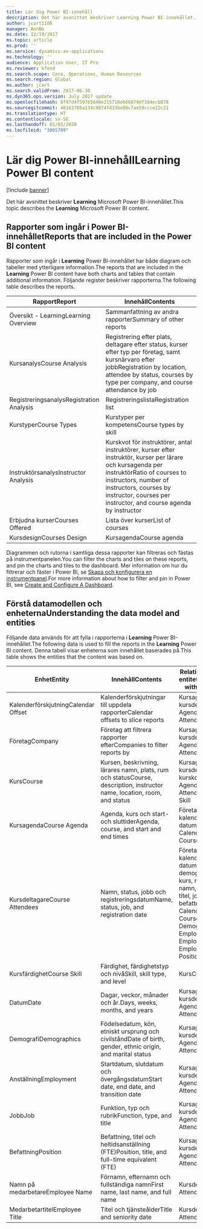 ```yaml
---
title: Lär dig Power BI-innehåll
description: Det här avsnittet beskriver Learning Power BI-innehållet.
author: jcart1106
manager: AnnBe
ms.date: 12/19/2017
ms.topic: article
ms.prod: ''
ms.service: dynamics-ax-applications
ms.technology: ''
audience: Application User, IT Pro
ms.reviewer: kfend
ms.search.scope: Core, Operations, Human Resources
ms.search.region: Global
ms.author: jcart
ms.search.validFrom: 2017-06-30
ms.dyn365.ops.version: July 2017 update
ms.openlocfilehash: 8f97d4f59765840e215710e666079df3d4ecb878
ms.sourcegitcommit: 40163705a134c9874fd33be80c7ae59ccce22c21
ms.translationtype: HT
ms.contentlocale: sv-SE
ms.lasthandoff: 02/03/2020
ms.locfileid: "3005789"
---
```

# <a name="learning-power-bi-content"></a><span data-ttu-id="1972b-103">Lär dig Power BI-innehåll</span><span class="sxs-lookup"><span data-stu-id="1972b-103">Learning Power BI content</span></span>

[!include [banner](../includes/banner.md)]

<span data-ttu-id="1972b-104">Det här avsnittet beskriver **Learning** Microsoft Power BI-innehållet.</span><span class="sxs-lookup"><span data-stu-id="1972b-104">This topic describes the **Learning** Microsoft Power BI content.</span></span>

## <a name="reports-that-are-included-in-the-power-bi-content"></a><span data-ttu-id="1972b-105">Rapporter som ingår i Power BI-innehållet</span><span class="sxs-lookup"><span data-stu-id="1972b-105">Reports that are included in the Power BI content</span></span>

<span data-ttu-id="1972b-106">Rapporter som ingår i **Learning** Power BI-innehållet har både diagram och tabeller med ytterligare information.</span><span class="sxs-lookup"><span data-stu-id="1972b-106">The reports that are included in the **Learning** Power BI content have both charts and tables that contain additional information.</span></span> <span data-ttu-id="1972b-107">Följande register beskriver rapporterna.</span><span class="sxs-lookup"><span data-stu-id="1972b-107">The following table describes the reports.</span></span>

| <span data-ttu-id="1972b-108">Rapport</span><span class="sxs-lookup"><span data-stu-id="1972b-108">Report</span></span>                | <span data-ttu-id="1972b-109">Innehåll</span><span class="sxs-lookup"><span data-stu-id="1972b-109">Contents</span></span> |
|-----------------------|----------|
| <span data-ttu-id="1972b-110">Översikt - Learning</span><span class="sxs-lookup"><span data-stu-id="1972b-110">Learning Overview</span></span>     | <span data-ttu-id="1972b-111">Sammanfattning av andra rapporter</span><span class="sxs-lookup"><span data-stu-id="1972b-111">Summary of other reports</span></span> |
| <span data-ttu-id="1972b-112">Kursanalys</span><span class="sxs-lookup"><span data-stu-id="1972b-112">Course Analysis</span></span>       | <span data-ttu-id="1972b-113">Registrering efter plats, deltagare efter status, kurser efter typ per företag, samt kursnärvaro efter jobb</span><span class="sxs-lookup"><span data-stu-id="1972b-113">Registration by location, attendee by status, courses by type per company, and course attendance by job</span></span> |
| <span data-ttu-id="1972b-114">Registreringsanalys</span><span class="sxs-lookup"><span data-stu-id="1972b-114">Registration Analysis</span></span> | <span data-ttu-id="1972b-115">Registreringslista</span><span class="sxs-lookup"><span data-stu-id="1972b-115">Registration list</span></span> |
| <span data-ttu-id="1972b-116">Kurstyper</span><span class="sxs-lookup"><span data-stu-id="1972b-116">Course Types</span></span>          | <span data-ttu-id="1972b-117">Kurstyper per kompetens</span><span class="sxs-lookup"><span data-stu-id="1972b-117">Course types by skill</span></span> |
| <span data-ttu-id="1972b-118">Instruktörsanalys</span><span class="sxs-lookup"><span data-stu-id="1972b-118">Instructor Analysis</span></span>   | <span data-ttu-id="1972b-119">Kurskvot för instruktörer, antal instruktörer, kurser efter instruktör, kurser per lärare och kursagenda per instruktör</span><span class="sxs-lookup"><span data-stu-id="1972b-119">Ratio of courses to instructors, number of instructors, courses by instructor, courses per instructor, and course agenda by instructor</span></span> |
| <span data-ttu-id="1972b-120">Erbjudna kurser</span><span class="sxs-lookup"><span data-stu-id="1972b-120">Courses Offered</span></span>       | <span data-ttu-id="1972b-121">Lista över kurser</span><span class="sxs-lookup"><span data-stu-id="1972b-121">List of courses</span></span> |
| <span data-ttu-id="1972b-122">Kursdesign</span><span class="sxs-lookup"><span data-stu-id="1972b-122">Courses Design</span></span>        | <span data-ttu-id="1972b-123">Kursagenda</span><span class="sxs-lookup"><span data-stu-id="1972b-123">Course agenda</span></span> |

<span data-ttu-id="1972b-124">Diagrammen och rutorna i samtliga dessa rapporter kan filtreras och fästas på instrumentpanelen.</span><span class="sxs-lookup"><span data-stu-id="1972b-124">You can filter the charts and tiles on these reports, and pin the charts and tiles to the dashboard.</span></span> <span data-ttu-id="1972b-125">Mer information om hur du filtrerar och fäster i Power BI, se [Skapa och konfigurera en instrumentpanel](https://powerbi.microsoft.com/guided-learning/powerbi-learning-4-2-create-configure-dashboards).</span><span class="sxs-lookup"><span data-stu-id="1972b-125">For more information about how to filter and pin in Power BI, see [Create and Configure A Dashboard](https://powerbi.microsoft.com/guided-learning/powerbi-learning-4-2-create-configure-dashboards).</span></span>

## <a name="understanding-the-data-model-and-entities"></a><span data-ttu-id="1972b-126">Förstå datamodellen och enheterna</span><span class="sxs-lookup"><span data-stu-id="1972b-126">Understanding the data model and entities</span></span>

<span data-ttu-id="1972b-127">Följande data används för att fylla i rapporterna i **Learning** Power BI-innehållet.</span><span class="sxs-lookup"><span data-stu-id="1972b-127">The following data is used to fill the reports in the **Learning** Power BI content.</span></span> <span data-ttu-id="1972b-128">Denna tabell visar enheterna som innehållet baserades på.</span><span class="sxs-lookup"><span data-stu-id="1972b-128">This table shows the entities that the content was based on.</span></span>

| <span data-ttu-id="1972b-129">Enhet</span><span class="sxs-lookup"><span data-stu-id="1972b-129">Entity</span></span>           | <span data-ttu-id="1972b-130">Innehåll</span><span class="sxs-lookup"><span data-stu-id="1972b-130">Contents</span></span>                                                         | <span data-ttu-id="1972b-131">Relationer med andra entiteter</span><span class="sxs-lookup"><span data-stu-id="1972b-131">Relationships with other entities</span></span> |
|------------------|------------------------------------------------------------------|-----------------------------------|
| <span data-ttu-id="1972b-132">Kalenderförskjutning</span><span class="sxs-lookup"><span data-stu-id="1972b-132">Calendar Offset</span></span>  | <span data-ttu-id="1972b-133">Kalenderförskjutningar till uppdela rapporter</span><span class="sxs-lookup"><span data-stu-id="1972b-133">Calendar offsets to slice reports</span></span>                                | <span data-ttu-id="1972b-134">Kursagenda, kursdeltagare</span><span class="sxs-lookup"><span data-stu-id="1972b-134">Course Agenda, Course Attendees</span></span> |
| <span data-ttu-id="1972b-135">Företag</span><span class="sxs-lookup"><span data-stu-id="1972b-135">Company</span></span>          | <span data-ttu-id="1972b-136">Företag att filtrera rapporter efter</span><span class="sxs-lookup"><span data-stu-id="1972b-136">Companies to filter reports by</span></span>                                   | <span data-ttu-id="1972b-137">Kursagenda, kursdeltagare</span><span class="sxs-lookup"><span data-stu-id="1972b-137">Course Agenda, Course Attendees</span></span> |
| <span data-ttu-id="1972b-138">Kurs</span><span class="sxs-lookup"><span data-stu-id="1972b-138">Course</span></span>           | <span data-ttu-id="1972b-139">Kursen, beskrivning, lärares namn, plats, rum och status</span><span class="sxs-lookup"><span data-stu-id="1972b-139">Course, description, instructor name, location, room, and status</span></span> | <span data-ttu-id="1972b-140">Kursagenda, kursdeltagare, kurskompetens</span><span class="sxs-lookup"><span data-stu-id="1972b-140">Course Agenda, Course Attendees, Course Skill</span></span> |
| <span data-ttu-id="1972b-141">Kursagenda</span><span class="sxs-lookup"><span data-stu-id="1972b-141">Course Agenda</span></span>    | <span data-ttu-id="1972b-142">Agenda, kurs och start- och sluttider</span><span class="sxs-lookup"><span data-stu-id="1972b-142">Agenda, course, and start and end times</span></span>                          | <span data-ttu-id="1972b-143">Företaget, kalenderförskjutning, datum, kurs</span><span class="sxs-lookup"><span data-stu-id="1972b-143">Company, Calendar Offset, Date, Course</span></span> |
| <span data-ttu-id="1972b-144">Kursdeltagare</span><span class="sxs-lookup"><span data-stu-id="1972b-144">Course Attendees</span></span> | <span data-ttu-id="1972b-145">Namn, status, jobb och registreringsdatum</span><span class="sxs-lookup"><span data-stu-id="1972b-145">Name, status, job, and registration date</span></span>                         | <span data-ttu-id="1972b-146">Företag, kalenderförskjutning, datum, kurs, demografi, anställning, kurs, medarbetarens namn, medarbetares titel, jobb, befattning</span><span class="sxs-lookup"><span data-stu-id="1972b-146">Company, Calendar Offset, Date, Course, Demographics, Employment, Course, Employee Name, Employee Title, Job, Position</span></span> |
| <span data-ttu-id="1972b-147">Kursfärdighet</span><span class="sxs-lookup"><span data-stu-id="1972b-147">Course Skill</span></span>     | <span data-ttu-id="1972b-148">Färdighet, färdighetstyp och nivå</span><span class="sxs-lookup"><span data-stu-id="1972b-148">Skill, skill type, and level</span></span>                                     | <span data-ttu-id="1972b-149">Kurs</span><span class="sxs-lookup"><span data-stu-id="1972b-149">Course</span></span> |
| <span data-ttu-id="1972b-150">Datum</span><span class="sxs-lookup"><span data-stu-id="1972b-150">Date</span></span>             | <span data-ttu-id="1972b-151">Dagar, veckor, månader och år.</span><span class="sxs-lookup"><span data-stu-id="1972b-151">Days, weeks, months, and years</span></span>                                   | <span data-ttu-id="1972b-152">Kursagenda, kursdeltagare</span><span class="sxs-lookup"><span data-stu-id="1972b-152">Course Agenda, Course Attendees</span></span> |
| <span data-ttu-id="1972b-153">Demografi</span><span class="sxs-lookup"><span data-stu-id="1972b-153">Demographics</span></span>     | <span data-ttu-id="1972b-154">Födelsedatum, kön, etniskt ursprung och civilstånd</span><span class="sxs-lookup"><span data-stu-id="1972b-154">Date of birth, gender, ethnic origin, and marital status</span></span>         | <span data-ttu-id="1972b-155">Kursagenda, kursdeltagare</span><span class="sxs-lookup"><span data-stu-id="1972b-155">Course Agenda, Course Attendees</span></span> |
| <span data-ttu-id="1972b-156">Anställning</span><span class="sxs-lookup"><span data-stu-id="1972b-156">Employment</span></span>       | <span data-ttu-id="1972b-157">Startdatum, slutdatum och övergångsdatum</span><span class="sxs-lookup"><span data-stu-id="1972b-157">Start date, end date, and transition date</span></span>                        | <span data-ttu-id="1972b-158">Kursagenda, kursdeltagare</span><span class="sxs-lookup"><span data-stu-id="1972b-158">Course Agenda, Course Attendees</span></span> |
| <span data-ttu-id="1972b-159">Jobb</span><span class="sxs-lookup"><span data-stu-id="1972b-159">Job</span></span>              | <span data-ttu-id="1972b-160">Funktion, typ och rubrik</span><span class="sxs-lookup"><span data-stu-id="1972b-160">Function, type, and title</span></span>                                        | <span data-ttu-id="1972b-161">Kursagenda, kursdeltagare</span><span class="sxs-lookup"><span data-stu-id="1972b-161">Course Agenda, Course Attendees</span></span> |
| <span data-ttu-id="1972b-162">Befattning</span><span class="sxs-lookup"><span data-stu-id="1972b-162">Position</span></span>         | <span data-ttu-id="1972b-163">Befattning, titel och heltidsanställning (FTE)</span><span class="sxs-lookup"><span data-stu-id="1972b-163">Position, title, and full-time equivalent (FTE)</span></span>                  | <span data-ttu-id="1972b-164">Kursagenda, kursdeltagare</span><span class="sxs-lookup"><span data-stu-id="1972b-164">Course Agenda, Course Attendees</span></span> |
| <span data-ttu-id="1972b-165">Namn på medarbetare</span><span class="sxs-lookup"><span data-stu-id="1972b-165">Employee Name</span></span>    | <span data-ttu-id="1972b-166">Förnamn, efternamn och fullständiga namn</span><span class="sxs-lookup"><span data-stu-id="1972b-166">First name, last name, and full name</span></span>                             | <span data-ttu-id="1972b-167">Kursdeltagare</span><span class="sxs-lookup"><span data-stu-id="1972b-167">Course Attendees</span></span> |
| <span data-ttu-id="1972b-168">Medarbetartitel</span><span class="sxs-lookup"><span data-stu-id="1972b-168">Employee Title</span></span>   | <span data-ttu-id="1972b-169">Titel och tjänsteålder</span><span class="sxs-lookup"><span data-stu-id="1972b-169">Title and seniority date</span></span>                                         | <span data-ttu-id="1972b-170">Kursdeltagare</span><span class="sxs-lookup"><span data-stu-id="1972b-170">Course Attendees</span></span> |
